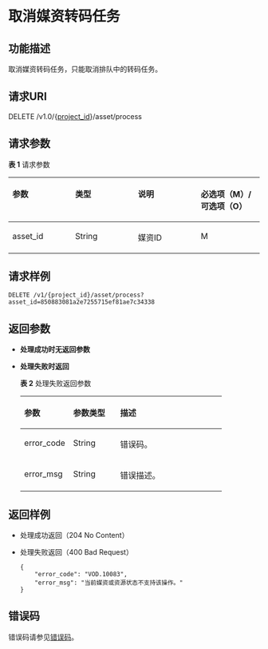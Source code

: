 # 取消媒资转码任务<a name="vod_04_0192"></a>

## 功能描述<a name="section7688122015217"></a>

取消媒资转码任务，只能取消排队中的转码任务。

## 请求URI<a name="section136891120205217"></a>

DELETE /v1.0/\{[project\_id](获取项目ID.md)\}/asset/process

## 请求参数<a name="section7695120135214"></a>

**表 1**  请求参数

<a name="table146615352315"></a>
<table><thead align="left"><tr id="row18661173511319"><th class="cellrowborder" valign="top" width="25%" id="mcps1.2.5.1.1"><p id="zh-cn_topic_0128109929_zh-cn_topic_0127939727_p7531464"><a name="zh-cn_topic_0128109929_zh-cn_topic_0127939727_p7531464"></a><a name="zh-cn_topic_0128109929_zh-cn_topic_0127939727_p7531464"></a>参数</p>
</th>
<th class="cellrowborder" valign="top" width="25%" id="mcps1.2.5.1.2"><p id="p19256145992412"><a name="p19256145992412"></a><a name="p19256145992412"></a>类型</p>
</th>
<th class="cellrowborder" valign="top" width="25%" id="mcps1.2.5.1.3"><p id="zh-cn_topic_0128109929_zh-cn_topic_0127939727_p6068839"><a name="zh-cn_topic_0128109929_zh-cn_topic_0127939727_p6068839"></a><a name="zh-cn_topic_0128109929_zh-cn_topic_0127939727_p6068839"></a>说明</p>
</th>
<th class="cellrowborder" valign="top" width="25%" id="mcps1.2.5.1.4"><p id="zh-cn_topic_0128109924_zh-cn_topic_0127930889_p41029017"><a name="zh-cn_topic_0128109924_zh-cn_topic_0127930889_p41029017"></a><a name="zh-cn_topic_0128109924_zh-cn_topic_0127930889_p41029017"></a>必选项（M）/可选项（O）</p>
</th>
</tr>
</thead>
<tbody><tr id="row06611035173114"><td class="cellrowborder" valign="top" width="25%" headers="mcps1.2.5.1.1 "><p id="p76611535203113"><a name="p76611535203113"></a><a name="p76611535203113"></a>asset_id</p>
</td>
<td class="cellrowborder" valign="top" width="25%" headers="mcps1.2.5.1.2 "><p id="p20661133511319"><a name="p20661133511319"></a><a name="p20661133511319"></a>String</p>
</td>
<td class="cellrowborder" valign="top" width="25%" headers="mcps1.2.5.1.3 "><p id="p19661133523112"><a name="p19661133523112"></a><a name="p19661133523112"></a>媒资ID</p>
</td>
<td class="cellrowborder" valign="top" width="25%" headers="mcps1.2.5.1.4 "><p id="p6661153563112"><a name="p6661153563112"></a><a name="p6661153563112"></a>M</p>
</td>
</tr>
</tbody>
</table>

## 请求样例<a name="section7818102093416"></a>

```
DELETE /v1/{project_id}/asset/process?asset_id=850883081a2e7255715ef81ae7c34338
```

## 返回参数<a name="section18786451123414"></a>

-   **处理成功时无返回参数**
-   **处理失败时返回**

    **表 2**  处理失败返回参数

    <a name="table1253505384910"></a>
    <table><thead align="left"><tr id="row75351653154911"><th class="cellrowborder" valign="top" width="24.26%" id="mcps1.2.4.1.1"><p id="p953513531494"><a name="p953513531494"></a><a name="p953513531494"></a>参数</p>
    </th>
    <th class="cellrowborder" valign="top" width="23.32%" id="mcps1.2.4.1.2"><p id="p105351753104919"><a name="p105351753104919"></a><a name="p105351753104919"></a>参数类型</p>
    </th>
    <th class="cellrowborder" valign="top" width="52.42%" id="mcps1.2.4.1.3"><p id="p12535175310490"><a name="p12535175310490"></a><a name="p12535175310490"></a>描述</p>
    </th>
    </tr>
    </thead>
    <tbody><tr id="row17535115316496"><td class="cellrowborder" valign="top" width="24.26%" headers="mcps1.2.4.1.1 "><p id="p17535053184919"><a name="p17535053184919"></a><a name="p17535053184919"></a>error_code</p>
    </td>
    <td class="cellrowborder" valign="top" width="23.32%" headers="mcps1.2.4.1.2 "><p id="p18535453104916"><a name="p18535453104916"></a><a name="p18535453104916"></a>String</p>
    </td>
    <td class="cellrowborder" valign="top" width="52.42%" headers="mcps1.2.4.1.3 "><p id="p1153565334915"><a name="p1153565334915"></a><a name="p1153565334915"></a>错误码。</p>
    </td>
    </tr>
    <tr id="row12535155316493"><td class="cellrowborder" valign="top" width="24.26%" headers="mcps1.2.4.1.1 "><p id="p14535185316497"><a name="p14535185316497"></a><a name="p14535185316497"></a>error_msg</p>
    </td>
    <td class="cellrowborder" valign="top" width="23.32%" headers="mcps1.2.4.1.2 "><p id="p115351053174914"><a name="p115351053174914"></a><a name="p115351053174914"></a>String</p>
    </td>
    <td class="cellrowborder" valign="top" width="52.42%" headers="mcps1.2.4.1.3 "><p id="p1753617531499"><a name="p1753617531499"></a><a name="p1753617531499"></a>错误描述。</p>
    </td>
    </tr>
    </tbody>
    </table>


## 返回样例<a name="section16835172023419"></a>

-   处理成功返回（204 No Content）
-   处理失败返回（400 Bad Request）

    ```
    {
        "error_code": "VOD.10083",
        "error_msg": "当前媒资或资源状态不支持该操作。"
    }
    ```


## 错误码<a name="section13705620155216"></a>

错误码请参见[错误码](错误码.md)。


